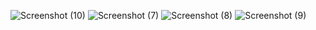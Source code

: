![Screenshot (10)](https://github.com/user-attachments/assets/b2c29a33-5196-4dd5-8d12-512b14151dd3)
![Screenshot (7)](https://github.com/user-attachments/assets/5a82f9a9-23e5-421a-85d0-afbfeb41782c)
![Screenshot (8)](https://github.com/user-attachments/assets/42547cad-ae71-41c2-abe6-04859e3b8d9d)
![Screenshot (9)](https://github.com/user-attachments/assets/83aa4381-938d-4c9f-b48d-379bb70dca36)
